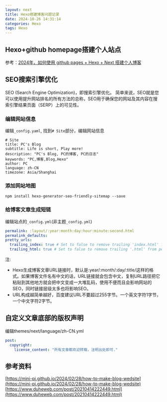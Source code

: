 ```yaml
---
layout: next
title: Hexo搭建博客问题记录
date: 2024-10-26 14:31:14
categories: Hexo
tags: Hexo
---
```


## Hexo+github homepage搭建个人站点
参考：[2024年，如何使用 github pages + Hexo + Next 搭建个人博客](https://mini-pi.github.io/2024/02/28/how-to-make-blog-wedsite/)

<!-- more -->

## SEO搜索引擎优化
SEO (Search Engine Optimization)，即搜索引擎优化。
简单来说，SEO就是您可以使用提升网站排名的所有方法的总称，SEO用于确保您的网站及其内容在搜索引擎结果页面（SERP）上的可见性。

### 编辑网站信息
编辑`_config.yaml`, 找到`# Site`部分，编辑网站信息
```
# Site
title: PC's Blog
subtitle: Life is short, Play more!
description: "PC's Blog, PC的博客, PC的日志"
keywords: "PC,博客,Blog,Hexo"
author: PC
language: zh-CN
timezone: Asia/Shanghai
```

### 添加网站地图
```
npm install hexo-generator-seo-friendly-sitemap --save
```

### 给博客文章生成短链
编辑站点的`_config.yml`(非主题`_config.yml`)
```yaml 
permalink: :layout/:year:month:day:hour:minute:second.html
permalink_defaults:
pretty_urls:
  trailing_index: true # Set to false to remove trailing 'index.html' from permalinks
  trailing_html: true # Set to false to remove trailing '.html' from permalinks
```
注:
* Hexo生成博客文章URL链接时，默认是:year/:month/:day/:title/这样的格式。如果博客文件名有中文的话，URL链接就会包含中文，复制URL路径把它粘贴到其他地方就会把中文变成一大堆乱码，使用不便而且会影响网站的SEO，同时链接层级太多也将影响SEO。
* URL构成越简单越好，百度建议URL不要超过255字节。一个英文字符1字节，一个中文字符2字节。



## 自定义文章底部的版权声明
编辑themes/next/language/zh-CN.yml
```yaml
post: 
  copyright:
    license_content: "所有文章都欢迎转载，注明出处即可."
```


## 参考资料
[https://mini-pi.github.io/2024/02/28/how-to-make-blog-wedsite](https://mini-pi.github.io/2024/02/28/how-to-make-blog-wedsite)
[https://www.duheweb.com/post/20210414222449.html](https://www.duheweb.com/post/20210414222449.html)
